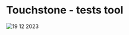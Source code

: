 # Touchstone - tests tool

![19 12 2023](https://github.com/mWasyluk/react_touchstone/assets/75240925/1865b996-5161-4b8e-b25e-c20bde4c5f5d)
